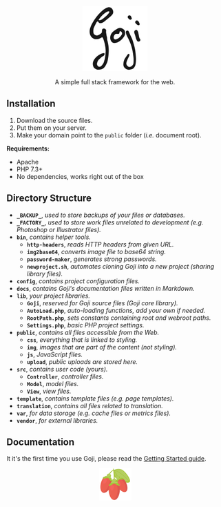 <p align="center">
	<a href="#" target="_blank">
		<img src="public/img/goji__text--dark.svg"
			 alt="Goji"
			 width="150"
			 height="150">
	</a>
</p>

<p align="center">
	A simple full stack framework for the web.
</p>

Installation
------------

1. Download the source files.
2. Put them on your server.
2. Make your domain point to the `public` folder (*i.e.* document root).

**Requirements:**
- Apache
- PHP 7.3+
- No dependencies, works right out of the box

Directory Structure
-------------------

- **`_BACKUP_`**, *used to store backups of your files or databases.*
- **`_FACTORY_`**, *used to store work files unrelated to development (*e.g.* Photoshop or Illustrator files).*
- **`bin`**, *contains helper tools.*
	- **`http-headers`**, *reads HTTP headers from given URL.*
	- **`img2base64`**, *converts image file to base64 string.*
	- **`password-maker`**, *generates strong passwords.*
	- **`newproject.sh`**, *automates cloning Goji into a new project (sharing library files).*
- **`config`**, *contains project configuration files.*
- **`docs`**, *contains Goji's documentation files written in Markdown.*
- **`lib`**, *your project libraries.*
	- **`Goji`**, *reserved for Goji source files (Goji core library).*
	- **`AutoLoad.php`**, *auto-loading functions, add your own if needed.*
	- **`RootPath.php`**, *sets constants containing root and webroot paths.*
	- **`Settings.php`**, *basic PHP project settings.*
- **`public`**, *contains all files accessible from the Web.*
	- **`css`**, *everything that is linked to styling.*
	- **`img`**, *images that are part of the content (not styling).*
	- **`js`**, *JavaScript files.*
	- **`upload`**, *public uploads are stored here.*
- **`src`**, *contains user code (yours).*
	- **`Controller`**, *controller files.*
	- **`Model`**, *model files.*
	- **`View`**, *view files.*
- **`template`**, *contains template files (*e.g.* page templates).*
- **`translation`**, *contains all files related to translation.*
- **`var`**, *for data storage (*e.g.* cache files or metrics files).*
- **`vendor`**, *for external libraries.*

Documentation
-------------

It it's the first time you use Goji, please read the [Getting Started guide](docs/index.md).

<p align="center">
	<a href="#" target="_blank">
		<img src="public/img/goji__berries.svg"
			 width="Goji Berries"
			 width="75"
			 height="75">
	</a>
</p>

